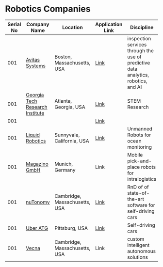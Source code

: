 # Robotics Companies 

|Serial No | Company Name | Location | Application Link | Discipline |
|--- | --- | --- | --- | --- |
|001 | [Avitas Systems](http://www.avitassystems.com/) | Boston, Massachusetts, USA | [Link](https://careers.smartrecruiters.com/FoxRecruitingGroup1) |  inspection services through the use of predictive data analytics, robotics, and AI |
|001 | [Georgia Tech Research Institute](https://gtri.gatech.edu/) | Atlanta, Georgia, USA | [Link](https://www.northstarats.com/Georgia-Tech-Research-Institute)| STEM Research |
|001 | []() | | [Link]() | |
|001 | [Liquid Robotics](https://www.liquid-robotics.com/) | Sunnyvale, California, USA |[Link](http://jobs.jobvite.com/careers/liquid-robotics-inc/jobs) | Unmanned Robots for ocean monitoring |
|001 | [Magazino GmbH](http://www.magazino.eu/) | Munich, Germany | Link | Mobile pick-and-place robots for intralogistics |
|001 | [nuTonomy](www.nutonomy.com) | Cambridge, Massachusetts, USA | [Link](http://www.nutonomy.com/jobs.html) | RnD of of state-of-the-art software for self-driving cars |
|001 | [Uber ATG](https://www.uber.com/info/atc/) | Pittsburg, USA | [Link](https://boards.greenhouse.io/uber) | Self-driving cars |
|001 | [Vecna](https://www.vecna.com/) | Cambridge, Massachusetts, USA | Link | custom intelligent autonomous solutions |
